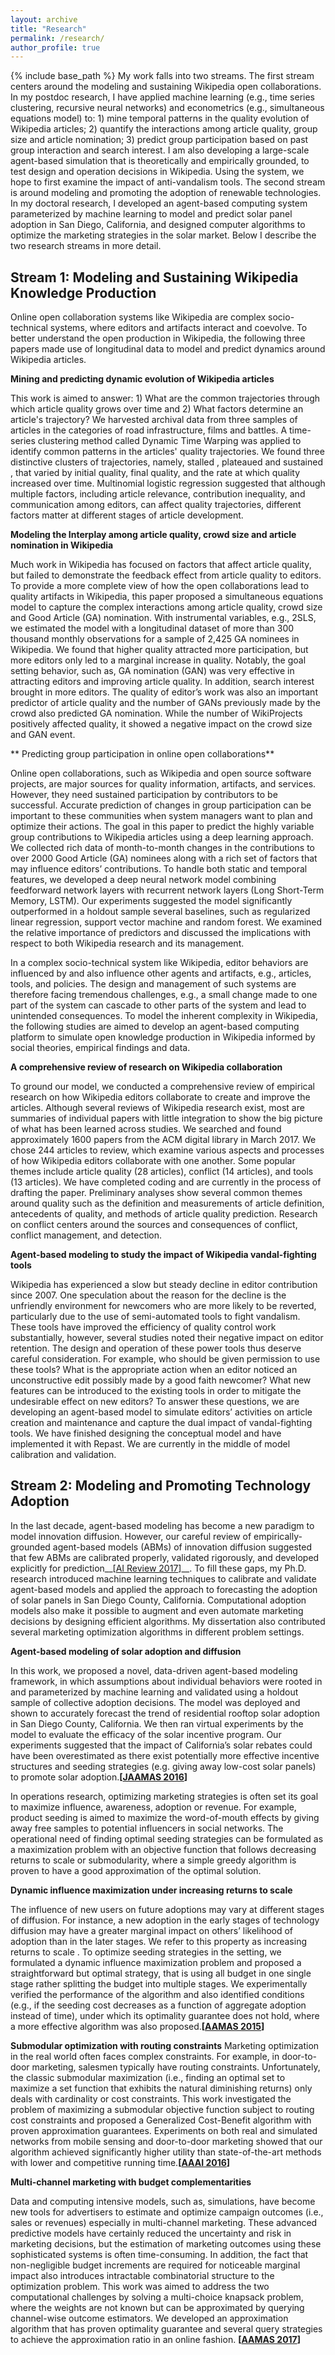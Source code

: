 ```yaml
---
layout: archive
title: "Research"
permalink: /research/
author_profile: true
---
```


{% include base_path %}
My work falls into two streams. The ​first stream centers around the modeling and sustaining Wikipedia open collaborations. In my postdoc research, I have applied machine learning (e.g., time series clustering, recursive neural networks) and econometrics (e.g., simultaneous equations model) to: 1) mine temporal patterns in the quality evolution of Wikipedia articles; 2) quantify the interactions among article quality, group size and article nomination; 3) predict group participation based on past group interaction and search interest. I am also developing a large-scale agent-based simulation that is theoretically and empirically grounded, to test design and operation decisions in Wikipedia. Using the system, we hope to first examine the impact of anti-vandalism tools. The ​second stream is around modeling and promoting the adoption of renewable technologies. In my doctoral research, I developed an agent-based computing
system parameterized by machine learning to model and predict solar panel adoption in San Diego, California, and designed computer algorithms to optimize the marketing strategies in the solar market. Below I describe the two research streams in more detail.

## Stream 1: Modeling and Sustaining Wikipedia Knowledge Production
Online open collaboration systems like Wikipedia are complex socio-technical systems, where editors and artifacts interact and coevolve. To better understand the open production in Wikipedia, the following three papers made use of longitudinal data to model and predict dynamics around Wikipedia articles.  

**Mining and predicting dynamic evolution of Wikipedia articles**
 
This work is aimed to answer: 1) What are the common trajectories through which article quality grows over time and 2) What factors determine an article's trajectory? We harvested archival data from three samples of articles in the
categories of road infrastructure, films and battles. A time-series clustering method called ​Dynamic Time Warping was applied to identify common patterns in the articles' quality trajectories. We found three distinctive clusters of trajectories, namely, ​stalled ​, ​plateaued and ​sustained ​, that varied by initial quality, final quality, and the rate at which quality increased over time. Multinomial logistic regression suggested that although multiple factors, including article relevance, contribution inequality, and communication among editors, can affect quality trajectories, different factors matter at different stages of article development. 

**Modeling the Interplay among article quality, crowd size and article nomination in Wikipedia**

​Much work in Wikipedia has focused on factors that affect article quality, but failed to demonstrate the feedback effect from article quality to editors. To provide a more complete view of how the open collaborations lead to quality artifacts in Wikipedia, this paper proposed a simultaneous equations model to capture the complex interactions among article quality, crowd size and Good Article (GA) nomination. With instrumental variables, e.g., 2SLS, we estimated the model with a longitudinal dataset of more than 300 thousand monthly observations for a sample of 2,425 GA nominees in Wikipedia. We found that higher quality attracted more participation, but more editors only led to a marginal increase in quality. Notably, the goal setting behavior, such as, GA nomination (GAN) was very effective in attracting editors and improving article quality. In addition, search interest brought in more editors. The quality of editor’s work
was also an important predictor of article quality and the number of GANs previously made by the crowd also predicted GA nomination. While the number of WikiProjects positively affected quality, it showed a negative impact on the crowd size and GAN event. 

** Predicting group participation in online open collaborations**

Online open collaborations, such as Wikipedia and open source software projects, are major sources for quality information, artifacts, and services. However, they need sustained participation by contributors to be successful. Accurate prediction of changes in group participation can be important to these communities when system managers want to plan and optimize their actions. The goal in this paper to predict the highly variable group contributions to Wikipedia articles using a deep learning approach. We collected rich data of month-to-month changes in the contributions to over 2000 Good Article (GA) nominees along with a rich set of factors that may influence editors’ contributions. To handle both static and temporal features, we developed a deep neural network model combining feedforward network layers with recurrent network layers (Long Short-Term Memory, LSTM). Our experiments suggested the model significantly outperformed in a holdout sample several baselines, such as regularized linear regression, support vector machine and random forest. We examined the relative importance of predictors and discussed the implications with respect to both Wikipedia research and its management. 

In a complex socio-technical system like Wikipedia, editor behaviors are influenced by and also influence other agents and artifacts, e.g., articles, tools, and policies. The design and management of such systems are therefore facing tremendous challenges, e.g., a small change made to one part of the system can cascade to other parts of the system and lead to unintended consequences. To model the inherent complexity in Wikipedia, the following studies are aimed to develop an agent-based computing platform to simulate open knowledge production in Wikipedia informed by social theories, empirical findings and data.

**A comprehensive review of research on Wikipedia collaboration**

​To ground our model, we conducted a comprehensive review of empirical research on how Wikipedia editors collaborate to create and improve the articles. Although several reviews of Wikipedia research exist, most are summaries of
individual papers with little integration to show the big picture of what has been learned across studies. We searched and found approximately 1600 papers from the ACM digital library in March 2017. We chose 244 articles to review, which examine various aspects and processes of how Wikipedia editors collaborate with one another. Some popular themes include article quality (28 articles), conflict (14 articles), and tools (13 articles). We have completed coding and are currently in the process of drafting the paper. Preliminary analyses show several common themes around quality such as the definition and measurements of article definition, antecedents of quality, and methods of article quality prediction.
Research on conflict centers around the sources and consequences of conflict, conflict management, and detection.  ​ 

**Agent-based modeling to study the impact of Wikipedia vandal-fighting tools**

​Wikipedia has experienced a slow but steady decline in editor contribution since 2007. One speculation about the reason for the decline is the unfriendly environment for newcomers who are more likely to be reverted, particularly due to the use of semi-automated tools to fight vandalism. These tools have improved the efficiency of quality control work substantially, however, several studies noted their negative impact on editor retention. The design and operation of these power tools thus deserve careful consideration. For example, who should be given permission to use these tools? What is the appropriate action when an editor noticed an unconstructive edit possibly made by a good faith newcomer? What new features can be introduced to the existing tools in order to mitigate the undesirable effect on new editors? To answer these questions, we are developing an agent-based model to simulate editors’ activities on article creation and maintenance and capture the dual impact of vandal-fighting tools. We have finished designing the conceptual model and have implemented it with Repast. We are currently in the middle of model calibration and validation.

## Stream 2: Modeling and Promoting Technology Adoption

In the last decade, agent-based modeling has become a new paradigm to model innovation diffusion. However, our careful review of empirically-grounded agent-based models (ABMs) of innovation diffusion suggested that few ABMs are calibrated properly, validated rigorously, and developed explicitly for prediction__[[AI Review 2017](http://haifeng-zhang.github.io/files/abmsurvey.pdf)]__. To fill these gaps, my Ph.D. research introduced machine learning techniques to calibrate and validate agent-based models and applied the approach to forecasting the adoption of solar panels in San Diego County, California. Computational adoption models also make it possible to augment and even automate marketing decisions by designing efficient algorithms. My dissertation also contributed several marketing optimization algorithms in different problem settings. 

**Agent-based modeling of solar adoption and diffusion**

In this work, we proposed a novel, data-driven agent-based modeling framework, in which assumptions about individual behaviors were rooted in and parameterized by machine learning and validated using a holdout sample of collective adoption decisions. The model was deployed and shown to accurately forecast the trend of residential rooftop solar adoption in San Diego County, California. We then ran virtual experiments by the model to evaluate the efficacy of the solar incentive program. Our experiments suggested that the impact of California’s solar rebates could have been overestimated as there exist potentially more effective incentive structures and seeding strategies (e.g. giving away low-cost solar panels) to promote solar adoption.__[[JAAMAS 2016](http://haifeng-zhang.github.io/files/ddabm.pdf)]__

In operations research, optimizing marketing strategies is often set its goal to maximize influence, awareness, adoption or revenue. For example, product seeding is aimed to maximize the word-of-mouth effects by giving away free samples to potential influencers in social networks. The operational need of finding optimal seeding strategies can be formulated as a maximization problem with an objective function that follows decreasing returns to scale or submodularity, where a simple greedy algorithm is proven to have a good approximation of the optimal solution.

**Dynamic influence maximization under increasing returns to scale** 

​The influence of new users on future adoptions may vary at different stages of diffusion. For instance, a new adoption in the early stages of technology diffusion may have a greater marginal impact on others’ likelihood of adoption than in the later stages. We refer to this property as ​increasing returns to scale ​. To optimize seeding strategies in the setting, we formulated a dynamic influence maximization problem and proposed a straightforward but optimal strategy, that is using all budget in one single stage rather splitting the budget into multiple stages. We experimentally verified the performance of the algorithm and also identified conditions (e.g., if the seeding cost decreases as a function of aggregate adoption instead of time), under which its optimality guarantee does not hold, where a more effective algorithm was also proposed.__[[AAMAS 2015](http://haifeng-zhang.github.io/files/influmax.pdf)]__ 

**Submodular optimization with routing constraints** 
​
Marketing optimization in the real world often faces complex constraints. For example, in door-to-door marketing, salesmen typically have routing constraints. Unfortunately, the classic submodular maximization (i.e., finding an optimal set to maximize a ​set function that exhibits the natural diminishing returns) only deals with cardinality or cost constraints. This work investigated the problem of maximizing a submodular objective function subject to routing cost constraints
and proposed a Generalized Cost-Benefit algorithm with proven approximation guarantees. Experiments on both real and simulated networks from mobile sensing and door-to-door marketing showed that our algorithm achieved significantly higher utility than state-of-the-art methods with lower and competitive running time.__[[AAAI 2016](http://haifeng-zhang.github.io/files/submax.pdf)]__  

**Multi-channel marketing with budget complementarities**

​Data and computing intensive models, such as, simulations, have become new tools for advertisers to estimate and optimize campaign outcomes (i.e., sales or revenues) especially in multi-channel marketing. These advanced predictive models have
certainly reduced the uncertainty and risk in marketing decisions, but the estimation of marketing outcomes using these sophisticated systems is often time-consuming. In addition, the fact that non-negligible budget increments are required for noticeable marginal impact also introduces intractable combinatorial structure to the optimization problem. This work was aimed to address the two computational challenges by solving a multi-choice knapsack problem, where the weights are not known but can be approximated by querying channel-wise outcome estimators. We developed an approximation algorithm that has proven optimality guarantee and several query strategies to achieve the approximation ratio in an online fashion.​ __[[AAMAS 2017](http://haifeng-zhang.github.io/files/multichan.pdf)]__
